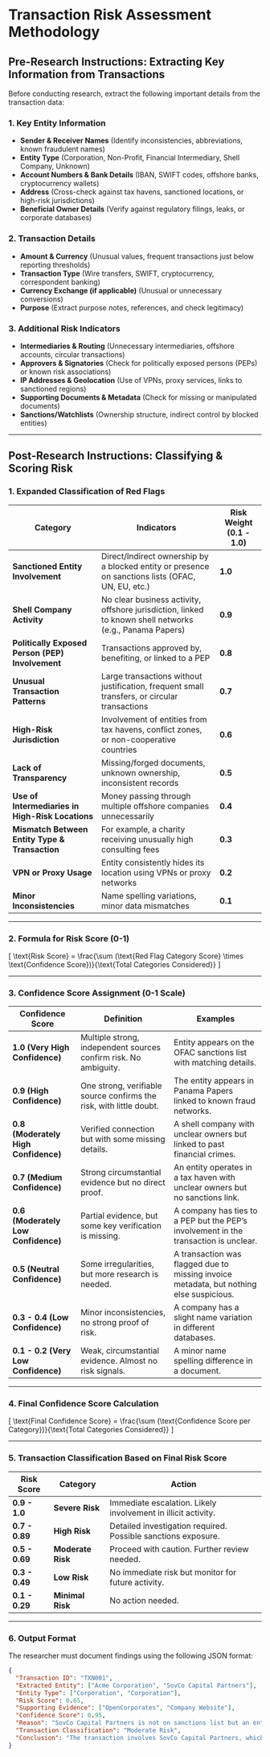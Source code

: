 # **Transaction Risk Assessment Methodology**

## **Pre-Research Instructions: Extracting Key Information from Transactions**

Before conducting research, extract the following important details from the transaction data:

### **1. Key Entity Information**  
- **Sender & Receiver Names** (Identify inconsistencies, abbreviations, known fraudulent names)  
- **Entity Type** (Corporation, Non-Profit, Financial Intermediary, Shell Company, Unknown)  
- **Account Numbers & Bank Details** (IBAN, SWIFT codes, offshore banks, cryptocurrency wallets)  
- **Address** (Cross-check against tax havens, sanctioned locations, or high-risk jurisdictions)  
- **Beneficial Owner Details** (Verify against regulatory filings, leaks, or corporate databases)  

### **2. Transaction Details**  
- **Amount & Currency** (Unusual values, frequent transactions just below reporting thresholds)  
- **Transaction Type** (Wire transfers, SWIFT, cryptocurrency, correspondent banking)  
- **Currency Exchange (if applicable)** (Unusual or unnecessary conversions)  
- **Purpose** (Extract purpose notes, references, and check legitimacy)  

### **3. Additional Risk Indicators**  
- **Intermediaries & Routing** (Unnecessary intermediaries, offshore accounts, circular transactions)  
- **Approvers & Signatories** (Check for politically exposed persons (PEPs) or known risk associations)  
- **IP Addresses & Geolocation** (Use of VPNs, proxy services, links to sanctioned regions)  
- **Supporting Documents & Metadata** (Check for missing or manipulated documents)  
- **Sanctions/Watchlists** (Ownership structure, indirect control by blocked entities)  

---

## **Post-Research Instructions: Classifying & Scoring Risk**  

### **1. Expanded Classification of Red Flags**  

| **Category** | **Indicators** | **Risk Weight** (0.1 - 1.0) |
|-------------|--------------|---------------|
| **Sanctioned Entity Involvement** | Direct/Indirect ownership by a blocked entity or presence on sanctions lists (OFAC, UN, EU, etc.) | **1.0** |
| **Shell Company Activity** | No clear business activity, offshore jurisdiction, linked to known shell networks (e.g., Panama Papers) | **0.9** |
| **Politically Exposed Person (PEP) Involvement** | Transactions approved by, benefiting, or linked to a PEP | **0.8** |
| **Unusual Transaction Patterns** | Large transactions without justification, frequent small transfers, or circular transactions | **0.7** |
| **High-Risk Jurisdiction** | Involvement of entities from tax havens, conflict zones, or non-cooperative countries | **0.6** |
| **Lack of Transparency** | Missing/forged documents, unknown ownership, inconsistent records | **0.5** |
| **Use of Intermediaries in High-Risk Locations** | Money passing through multiple offshore companies unnecessarily | **0.4** |
| **Mismatch Between Entity Type & Transaction** | For example, a charity receiving unusually high consulting fees | **0.3** |
| **VPN or Proxy Usage** | Entity consistently hides its location using VPNs or proxy networks | **0.2** |
| **Minor Inconsistencies** | Name spelling variations, minor data mismatches | **0.1** |

---

### **2. Formula for Risk Score (0-1)**  
\[
\text{Risk Score} = \frac{\sum (\text{Red Flag Category Score} \times \text{Confidence Score})}{\text{Total Categories Considered}}
\]  

---

### **3. Confidence Score Assignment (0-1 Scale)**  

| **Confidence Score** | **Definition** | **Examples** |
|----------------------|---------------|-------------|
| **1.0 (Very High Confidence)** | Multiple strong, independent sources confirm risk. No ambiguity. | Entity appears on the OFAC sanctions list with matching details. |
| **0.9 (High Confidence)** | One strong, verifiable source confirms the risk, with little doubt. | The entity appears in Panama Papers linked to known fraud networks. |
| **0.8 (Moderately High Confidence)** | Verified connection but with some missing details. | A shell company with unclear owners but linked to past financial crimes. |
| **0.7 (Medium Confidence)** | Strong circumstantial evidence but no direct proof. | An entity operates in a tax haven with unclear owners but no sanctions link. |
| **0.6 (Moderately Low Confidence)** | Partial evidence, but some key verification is missing. | A company has ties to a PEP but the PEP’s involvement in the transaction is unclear. |
| **0.5 (Neutral Confidence)** | Some irregularities, but more research is needed. | A transaction was flagged due to missing invoice metadata, but nothing else suspicious. |
| **0.3 - 0.4 (Low Confidence)** | Minor inconsistencies, no strong proof of risk. | A company has a slight name variation in different databases. |
| **0.1 - 0.2 (Very Low Confidence)** | Weak, circumstantial evidence. Almost no risk signals. | A minor name spelling difference in a document. |

---

### **4. Final Confidence Score Calculation**  
\[
\text{Final Confidence Score} = \frac{\sum (\text{Confidence Score per Category})}{\text{Total Categories Considered}}
\]  

---

### **5. Transaction Classification Based on Final Risk Score**  

| **Risk Score** | **Category** | **Action** |
|--------------|-----------|---------|
| **0.9 - 1.0** | **Severe Risk** | Immediate escalation. Likely involvement in illicit activity. |
| **0.7 - 0.89** | **High Risk** | Detailed investigation required. Possible sanctions exposure. |
| **0.5 - 0.69** | **Moderate Risk** | Proceed with caution. Further review needed. |
| **0.3 - 0.49** | **Low Risk** | No immediate risk but monitor for future activity. |
| **0.1 - 0.29** | **Minimal Risk** | No action needed. |

---

### **6. Output Format**  

The researcher must document findings using the following JSON format:  

```json
{
  "Transaction ID": "TXN001",
  "Extracted Entity": ["Acme Corporation", "SovCo Capital Partners"],
  "Entity Type": ["Corporation", "Corporation"],
  "Risk Score": 0.65,
  "Supporting Evidence": ["OpenCorporates", "Company Website"],
  "Confidence Score": 0.95,
  "Reason": "SovCo Capital Partners is not on sanctions list but an entity of interest. It is owned by Russian businessmen and related to Socombank PJSC, a sanctioned entity.",
  "Transaction Classification": "Moderate Risk",
  "Conclusion": "The transaction involves SovCo Capital Partners, which is linked to sanctioned entities but not directly listed. The moderate risk score of 0.65 indicates the need for further review but not immediate escalation."
}